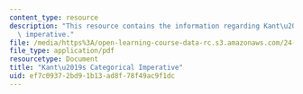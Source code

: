 ```yaml
---
content_type: resource
description: "This resource contains the information regarding Kant\u2019s categorical\
  \ imperative."
file: /media/https%3A/open-learning-course-data-rc.s3.amazonaws.com/24-01-classics-of-western-philosophy-spring-2016/ef7c09372bd91b13ad8f78f49ac9f1dc_MIT24_01S16_SES19.pdf
file_type: application/pdf
resourcetype: Document
title: "Kant\u2019s Categorical Imperative"
uid: ef7c0937-2bd9-1b13-ad8f-78f49ac9f1dc
---
```

